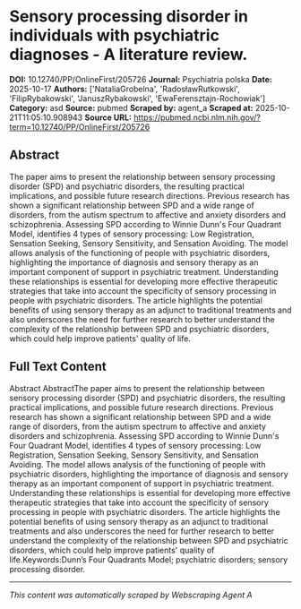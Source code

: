 # Sensory processing disorder in individuals with psychiatric diagnoses - A literature review.

**DOI:** 10.12740/PP/OnlineFirst/205726
**Journal:** Psychiatria polska
**Date:** 2025-10-17
**Authors:** ['NataliaGrobelna', 'RadosławRutkowski', 'FilipRybakowski', 'JanuszRybakowski', 'EwaFerensztajn-Rochowiak']
**Category:** asd
**Source:** pubmed
**Scraped by:** agent_a
**Scraped at:** 2025-10-21T11:05:10.908943
**Source URL:** https://pubmed.ncbi.nlm.nih.gov/?term=10.12740/PP/OnlineFirst/205726

## Abstract

The paper aims to present the relationship between sensory processing disorder (SPD) and psychiatric disorders, the resulting practical implications, and possible future research directions. Previous research has shown a significant relationship between SPD and a wide range of disorders, from the autism spectrum to affective and anxiety disorders and schizophrenia. Assessing SPD according to Winnie Dunn's Four Quadrant Model, identifies 4 types of sensory processing: Low Registration, Sensation Seeking, Sensory Sensitivity, and Sensation Avoiding. The model allows analysis of the functioning of people with psychiatric disorders, highlighting the importance of diagnosis and sensory therapy as an important component of support in psychiatric treatment. Understanding these relationships is essential for developing more effective therapeutic strategies that take into account the specificity of sensory processing in people with psychiatric disorders. The article highlights the potential benefits of using sensory therapy as an adjunct to traditional treatments and also underscores the need for further research to better understand the complexity of the relationship between SPD and psychiatric disorders, which could help improve patients' quality of life.

## Full Text Content

Abstract AbstractThe paper aims to present the relationship between sensory processing disorder (SPD) and psychiatric disorders, the resulting practical implications, and possible future research directions. Previous research has shown a significant relationship between SPD and a wide range of disorders, from the autism spectrum to affective and anxiety disorders and schizophrenia. Assessing SPD according to Winnie Dunn's Four Quadrant Model, identifies 4 types of sensory processing: Low Registration, Sensation Seeking, Sensory Sensitivity, and Sensation Avoiding. The model allows analysis of the functioning of people with psychiatric disorders, highlighting the importance of diagnosis and sensory therapy as an important component of support in psychiatric treatment. Understanding these relationships is essential for developing more effective therapeutic strategies that take into account the specificity of sensory processing in people with psychiatric disorders. The article highlights the potential benefits of using sensory therapy as an adjunct to traditional treatments and also underscores the need for further research to better understand the complexity of the relationship between SPD and psychiatric disorders, which could help improve patients' quality of life.Keywords:Dunn’s Four Quadrants Model; psychiatric disorders; sensory processing disorder.

---
*This content was automatically scraped by Webscraping Agent A*
